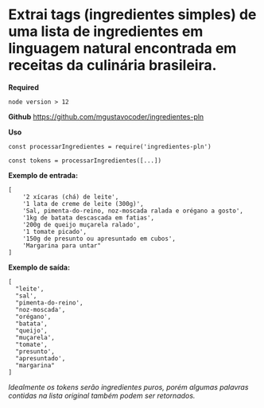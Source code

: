 # Extrai tags (ingredientes simples) de uma lista de ingredientes em linguagem natural encontrada em receitas da culinária brasileira.

**Required**
```
node version > 12
```

**Github**
https://github.com/mgustavocoder/ingredientes-pln

**Uso**
```
const processarIngredientes = require('ingredientes-pln')

const tokens = processarIngredientes([...])
``` 


**Exemplo de entrada:**

```
[ 
    '2 xícaras (chá) de leite',
    '1 lata de creme de leite (300g)',
    'Sal, pimenta-do-reino, noz-moscada ralada e orégano a gosto',
    '1kg de batata descascada em fatias',
    '200g de queijo muçarela ralado',
    '1 tomate picado',
    '150g de presunto ou apresuntado em cubos',
    'Margarina para untar"
]
```
**Exemplo de saída:**
```
[
  "leite',
  "sal',
  "pimenta-do-reino',
  "noz-moscada',
  "orégano',
  "batata',
  "queijo',
  "muçarela',
  "tomate',
  "presunto',
  "apresuntado',
  "margarina"
]
```

*Idealmente os tokens serão ingredientes puros, porém algumas palavras contidas na lista original também podem ser retornados.*
